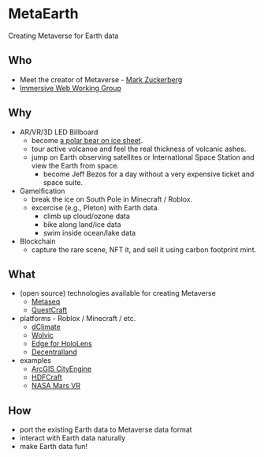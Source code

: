 # MetaEarth

Creating Metaverse for Earth data

## Who
* Meet the creator of Metaverse - [Mark Zuckerberg](https://www.youtube.com/watch?v=gElfIo6uw4g)
* [Immersive Web Working Group](https://www.w3.org/immersive-web/)

## Why
* AR/VR/3D LED Billboard
  * become [a polar bear on ice sheet](https://www.youtube.com/watch?v=0nUA9aq5Gpk).
  * tour active volcanoe and feel the real thickness of volcanic ashes.
  * jump on Earth observing satellites or International Space Station and view the Earth from space.
    * become Jeff Bezos for a day without a very expensive ticket and space suite.
* Gameification
  * break the ice on South Pole in Minecraft / Roblox.
  * excercise (e.g., Pleton) with Earth data.
    * climb up cloud/ozone data
    * bike along land/ice data
    * swim inside ocean/lake data
* Blockchain
  * capture the rare scene, NFT it, and sell it using carbon footprint mint.

## What
* (open source) technologies available for creating Metaverse
  * [Metaseq](https://github.com/facebookresearch/metaseq)
  * [QuestCraft](https://github.com/QuestCraftPlusPlus/QuestCraft)
* platforms - Roblox / Minecraft / etc.
  * [dClimate](https://www.dclimate.net/)
  * [Wolvic](https://wolvic.com/)
  * [Edge for HoloLens](https://docs.microsoft.com/en-us/hololens/hololens-new-edge)
  * [Decentralland](https://decentraland.org/)
* examples
  * [ArcGIS CityEngine](https://www.esri.com/en-us/arcgis/products/arcgis-cityengine/overview) 
  * [HDFCraft](http://hyoklee.github.io/HDFCRAFT/)
  * [NASA Mars VR](https://accessmars.withgoogle.com/)

## How
* port the existing Earth data to Metaverse data format
* interact with Earth data naturally
* make Earth data fun!
